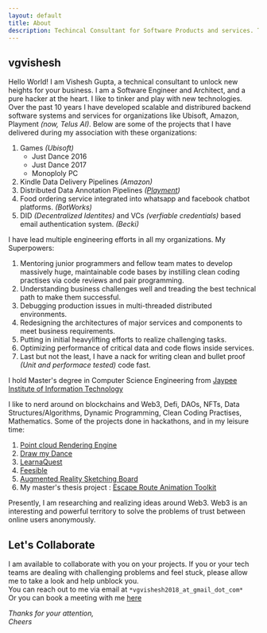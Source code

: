 ```yaml
---
layout: default
title: About
description: Techincal Consultant for Software Products and services. Taking businesses to new heights by understaing them well and providing the best advice to move them forward well. 
---
```

## vgvishesh
Hello World! I am Vishesh Gupta, a technical consultant to unlock new heights for your business. I am a Software Engineer and Architect, and a pure hacker at the heart. I like to tinker and play with new technologies. Over the past 10 years I have developed scalable and distribured backend software systems and services for organizations like Ubisoft, Amazon, Playment *(now, Telus AI)*. Below are some of the projects that I have delivered during my association with these organizations:

1. Games *(Ubisoft)* 
    - Just Dance 2016
    - Just Dance 2017
    - Monoploly PC
2. Kindle Data Delivery Pipelines *(Amazon)*
3. Distributed Data Annotation Pipelines *([Playment](https://playment.io))*
4. Food ordering service integrated into whatsapp and facebook chatbot platforms. *(BotWorks)*
5. DID *(Decentralized Identites)* and VCs *(verfiable credentials)* based email authentication system. *(Becki)*

I have lead multiple engineering efforts in all my organizations. My Superpowers:
1. Mentoring junior programmers and fellow team mates to develop massively huge, maintainable code bases by instilling clean coding practises via code reviews and pair programming.
2. Understanding business challenges well and treading the best technical path to make them successful.
3. Debugging production issues in multi-threaded distributed environments.
4. Redesigning the architectures of major services and components to meet business requirements.
5. Putting in initial heavylifting efforts to realize challenging tasks.
6. Optimizing performance of critical data and code flows inside services.
7. Last but not the least, I have a nack for writing clean and bullet proof *(Unit and performace tested)* code fast.


I hold Master's degree in Computer Science Engineering from [Jaypee Institute of Information Technology](https://www.jiit.ac.in/)

I like to nerd around on blockchains and Web3, Defi, DAOs, NFTs, Data Structures/Algorithms, Dynamic Programming, Clean Coding Practises, Mathematics. Some of the projects done in hackathons, and in my leisure time:
1. [Point cloud Rendering Engine](https://www.youtube.com/watch?v=vnP9Drw8TDE)
2. [Draw my Dance](https://youtu.be/doDdoBb_wWs)
3. [LearnaQuest](https://youtu.be/eT1HIXpiJVE)
4. [Feesible](https://www.youtube.com/watch?v=y16PUC82GaQ)
5. [Augmented Reality Sketching Board](https://www.youtube.com/watch?v=aPUoyU4ZtZM)
6. My master's thesis project : [Escape Route Animation Toolkit](https://prezi.com/osiar1gkjopx/escape-route-animation-toolkit/?utm_campaign=share&utm_medium=copy)

Presently, I am researching and realizing ideas around Web3. Web3 is an interesting and powerful territory to solve the problems of trust between online users anonymously. 

## Let's Collaborate
I am available to collaborate with you on your projects. If you or your tech teams are dealing with challenging problems and feel stuck, please allow me to take a look and help unblock you. <br>
You can reach out to me via email at `*vgvishesh2018_at_gmail_dot_com*` <br>
Or you can book a meeting with me [here](https://calendly.com/vgvishesh_/30min)

*Thanks for your attention,*<br>
*Cheers*

